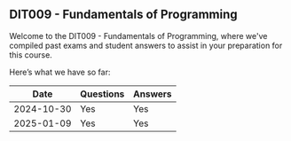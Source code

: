 ## DIT009 - Fundamentals of Programming
Welcome to the DIT009 - Fundamentals of Programming, where we've compiled past exams and student answers to assist in your preparation for this course.

Here’s what we have so far:

|    Date    | Questions | Answers |
|------------|-----------|---------|
| 2024-10-30 | Yes       | Yes     |
| 2025-01-09 | Yes       | Yes     |
